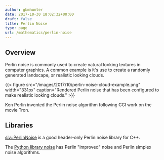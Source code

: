```yaml
---
author: gbmhunter
date: 2017-10-30 18:02:32+00:00
draft: false
title: Perlin Noise
type: page
url: /mathematics/perlin-noise
---
```


## Overview

Perlin noise is commonly used to create natural looking textures in computer graphics. A common example is it's use to create a randomly generated landscape, or realistic looking clouds.

{{< figure src="/images/2017/10/perlin-noise-cloud-example.png" width="331px" caption="Rendered Perlin noise that has been configured to make realistic looking clouds."  >}}

Ken Perlin invented the Perlin noise algorithm following CGI work on the movie Tron.

## Libraries

[siv::PerlinNoise](https://github.com/Reputeless/PerlinNoise) is a good header-only Perlin noise library for C++.

The [Python library noise](https://pypi.python.org/pypi/noise/) has Perlin "improved" noise and Perlin simplex noise algorithms.
